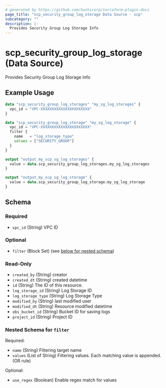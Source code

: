 ```yaml
---
# generated by https://github.com/hashicorp/terraform-plugin-docs
page_title: "scp_security_group_log_storage Data Source - scp"
subcategory: ""
description: |-
  Provides Security Group Log Storage Info
---
```


# scp_security_group_log_storage (Data Source)

Provides Security Group Log Storage Info

## Example Usage

```terraform
data "scp_security_group_log_storages" "my_sg_log_storages" {
  vpc_id = "VPC-XXXXXXXXXXXXXXXXXXXXXX"
}

data "scp_security_group_log_storage" "my_sg_log_storage" {
  vpc_id = "VPC-XXXXXXXXXXXXXXXXXXXXXX"
  filter {
    name   = "log_storage_type"
    values = ["SECURITY_GROUP"]
  }
}

output "output_my_scp_sg_log_storages" {
  value = data.scp_security_group_log_storages.my_sg_log_storages
}

output "output_my_scp_sg_log_storage" {
  value = data.scp_security_group_log_storage.my_sg_log_storage
}
```

<!-- schema generated by tfplugindocs -->
## Schema

### Required

- `vpc_id` (String) VPC ID

### Optional

- `filter` (Block Set) (see [below for nested schema](#nestedblock--filter))

### Read-Only

- `created_by` (String) creator
- `created_dt` (String) created datetime
- `id` (String) The ID of this resource.
- `log_storage_id` (String) Log Storage ID
- `log_storage_type` (String) Log Storage Type
- `modified_by` (String) last modified user
- `modified_dt` (String) Resource modified datetime
- `obs_bucket_id` (String) Bucket ID for saving logs
- `project_id` (String) Project ID

<a id="nestedblock--filter"></a>
### Nested Schema for `filter`

Required:

- `name` (String) Filtering target name
- `values` (List of String) Filtering values. Each matching value is appended. (OR rule)

Optional:

- `use_regex` (Boolean) Enable regex match for values


